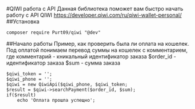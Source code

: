 #QIWI работа с API
Данная библиотека поможет вам быстро начать работу с API QIWI
https://developer.qiwi.com/ru/qiwi-wallet-personal/
##Установка
```
composer require Purt09/qiwi "@dev"
```
##Начало работы
Пример, как проверить была ли оплата на кошелек.
Под оплатой понимаем перевод суммы на кошелек с комментарием, где комментарий - кникальный идентификатор заказа
$order_id - идентификатор заказа
$sum - сумма заказа
```
$qiwi_token = '';
$qiwi_phone = '';
$qiwi = new QiwiApi($qiwi_phone, $qiwi_token;
$result = $qiwi->searchPayment($order_id, $sum);
if($result)
    echo 'Оплата прошла успещно';
 ```

 